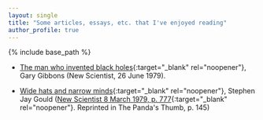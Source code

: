 ```yaml
---
layout: single
title: "Some articles, essays, etc. that I've enjoyed reading"
author_profile: true
---
```

{% include base_path %}

- [The man who invented black holes](https://app.box.com/s/ufnhfgmgabis3zhfjkd7iwjosqz7xz1q){:target="_blank" rel="noopener"}, Gary Gibbons (New Scientist, 26 June 1979).

- [Wide hats and narrow minds](https://app.box.com/s/6bpv3yj3qa5j4ozhwj3zmtg8rgghusrb){:target="_blank" rel="noopener"}, Stephen Jay Gould ([New Scientist 8 March 1979, p. 777](https://books.google.co.in/books?id=-lWtVSZoqWkC&pg=PA776&redir_esc=y#v=onepage&q&f=false){:target="_blank" rel="noopener"}. Reprinted in The Panda's Thumb, p. 145)
